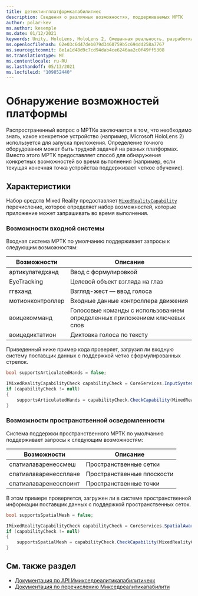 ```yaml
---
title: детектингплатформкапабилитиес
description: Сведения о различных возможностях, поддерживаемых МРТК
author: polar-kev
ms.author: kesemple
ms.date: 01/12/2021
keywords: Unity, HoloLens, HoloLens 2, Смешанная реальность, разработка, МРТК, возможности,
ms.openlocfilehash: 62e03c6d47deb079d3460759b5c694dd258a7767
ms.sourcegitcommit: 8e1a1d48d9c7cd94dab4ce6246aa2c0f49ff5308
ms.translationtype: MT
ms.contentlocale: ru-RU
ms.lasthandoff: 05/13/2021
ms.locfileid: "109852440"
---
```

# <a name="detecting-platform-capabilities"></a>Обнаружение возможностей платформы

Распространенный вопрос о МРТКе заключается в том, что необходимо знать, какое конкретное устройство (например, Microsoft HoloLens 2) используется для запуска приложения. Определение точного оборудования может быть трудной задачей на разных платформах. Вместо этого МРТК предоставляет способ для обнаружения конкретных возможностей во время выполнения (например, если текущая конечная точка устройства поддерживает четкое обучение).

## <a name="capabilities"></a>Характеристики

Набор средств Mixed Reality предоставляет [`MixedRealityCapability`](xref:Microsoft.MixedReality.Toolkit.MixedRealityCapability) перечисление, которое определяет набор возможностей, которые приложение может запрашивать во время выполнения.

### <a name="input-system-capabilities"></a>Возможности входной системы

Входная система МРТК по умолчанию поддерживает запросы к следующим возможностям:

| Возможности | Описание |
|---|---|
| артикулатедханд | Ввод с формулировкой |
| EyeTracking | Целевой объект взгляда на глаз |
| ггвханд | Взгляд-жест — ввод голоса |
| мотионконтроллер | Входные данные контроллера движения |
| воицекомманд | Голосовые команды с использованием определенных приложением ключевых слов |
| воицедиктатион | Диктовка голоса по тексту |

Приведенный ниже пример кода проверяет, загрузил ли входную систему поставщик данных с поддержкой четко сформулированных стрелок.

```c#
bool supportsArticulatedHands = false;

IMixedRealityCapabilityCheck capabilityCheck = CoreServices.InputSystem as IMixedRealityCapabilityCheck;
if (capabilityCheck != null)
{
    supportsArticulatedHands = capabilityCheck.CheckCapability(MixedRealityCapability.ArticulatedHand);
}
```

### <a name="spatial-awareness-capabilities"></a>Возможности пространственной осведомленности

Система поддержки пространственного МРТК по умолчанию поддерживает запросы к следующим возможностям:

| Возможности | Описание |
|---|---|
| спатиалаваренессмеш | Пространственные сетки |
| спатиалаваренессплане | Пространственные плоскости |
| спатиалаваренесспоинт | Пространственные точки |

В этом примере проверяется, загружен ли в системе пространственной информации поставщик данных с поддержкой пространственных сеток.

```c#
bool supportsSpatialMesh = false;

IMixedRealityCapabilityCheck capabilityCheck = CoreServices.SpatialAwarenessSystem as IMixedRealityCapabilityCheck;
if (capabilityCheck != null)
{
    supportsSpatialMesh = capabilityCheck.CheckCapability(MixedRealityCapability.SpatialAwarenessMesh);
}
```

## <a name="see-also"></a>См. также раздел

- [Документация по API Имикседреалитикапабилитичекк](xref:Microsoft.MixedReality.Toolkit.IMixedRealityCapabilityCheck)
- [Документация по перечислению Микседреалитикапабилити](xref:Microsoft.MixedReality.Toolkit.MixedRealityCapability)
